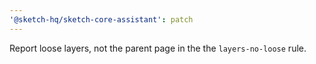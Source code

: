 ```yaml
---
'@sketch-hq/sketch-core-assistant': patch
---
```


Report loose layers, not the parent page in the the `layers-no-loose` rule.
